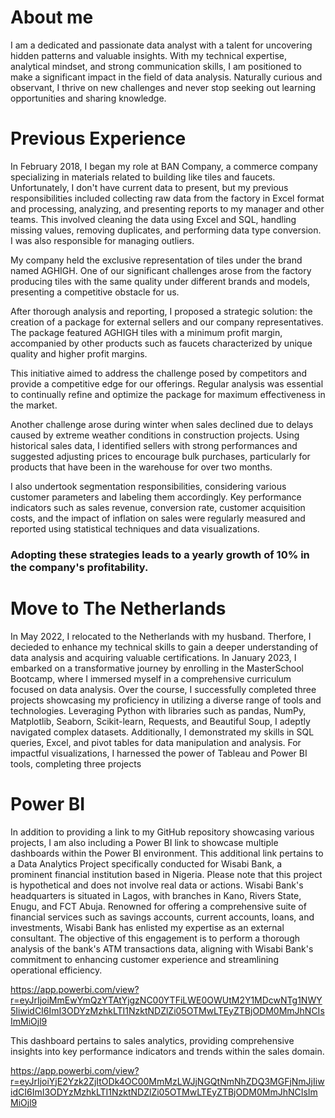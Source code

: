 # About me 

I am a dedicated and passionate data analyst with a talent for uncovering hidden patterns and valuable insights. With my technical expertise, analytical mindset, and strong communication skills, I am positioned to make a significant impact in the field of data analysis. Naturally curious and observant, I thrive on new challenges and never stop seeking out learning opportunities and sharing knowledge.


# Previous Experience 

In February 2018, I began my role at BAN Company, a commerce company specializing in materials related to building like tiles and faucets. Unfortunately, I don't have current data to present, but my previous responsibilities included collecting raw data from the factory in Excel format and processing, analyzing, and presenting reports to my manager and other teams. This involved cleaning the data using Excel and SQL, handling missing values, removing duplicates, and performing data type conversion. I was also responsible for managing outliers.

My company held the exclusive representation of tiles under the brand named AGHIGH. One of our significant challenges arose from the factory producing tiles with the same quality under different brands and models, presenting a competitive obstacle for us.

After thorough analysis and reporting, I proposed a strategic solution: the creation of a package for external sellers and our company representatives. The package featured AGHIGH tiles with a minimum profit margin, accompanied by other products such as faucets characterized by unique quality and higher profit margins.

This initiative aimed to address the challenge posed by competitors and provide a competitive edge for our offerings. Regular analysis was essential to continually refine and optimize the package for maximum effectiveness in the market.

Another challenge arose during winter when sales declined due to delays caused by extreme weather conditions in construction projects. Using historical sales data, I identified sellers with strong performances and suggested adjusting prices to encourage bulk purchases, particularly for products that have been in the warehouse for over two months.

I also undertook segmentation responsibilities, considering various customer parameters and labeling them accordingly. Key performance indicators such as sales revenue, conversion rate, customer acquisition costs, and the impact of inflation on sales were regularly measured and reported using statistical techniques and data visualizations.

### Adopting these strategies leads to a yearly growth of 10% in the company's profitability. 



# Move to The Netherlands 

In May 2022, I relocated to the Netherlands with my husband. Therfore, I decieded to enhance my technical skills to gain a deeper understanding of data analysis and acquiring valuable certifications. 
In January 2023, I embarked on a transformative journey by enrolling in the MasterSchool Bootcamp, where I immersed myself in a comprehensive curriculum focused on data analysis. Over the course, I successfully completed three projects showcasing my proficiency in utilizing a diverse range of tools and technologies. Leveraging Python with libraries such as pandas, NumPy, Matplotlib, Seaborn, Scikit-learn, Requests, and Beautiful Soup, I adeptly navigated complex datasets. Additionally, I demonstrated my skills in SQL queries, Excel, and pivot tables for data manipulation and analysis. For impactful visualizations, I harnessed the power of Tableau and Power BI tools, completing three projects


# Power BI

In addition to providing a link to my GitHub repository showcasing various projects, I am also including a Power BI link to showcase multiple dashboards within the Power BI environment. This additional link pertains to a Data Analytics Project specifically conducted for Wisabi Bank, a prominent financial institution based in Nigeria. Please note that this project is hypothetical and does not involve real data or actions. Wisabi Bank's headquarters is situated in Lagos, with branches in Kano, Rivers State, Enugu, and FCT Abuja. Renowned for offering a comprehensive suite of financial services such as savings accounts, current accounts, loans, and investments, Wisabi Bank has enlisted my expertise as an external consultant. The objective of this engagement is to perform a thorough analysis of the bank's ATM transactions data, aligning with Wisabi Bank's commitment to enhancing customer experience and streamlining operational efficiency.

https://app.powerbi.com/view?r=eyJrIjoiMmEwYmQzYTAtYjgzNC00YTFiLWE0OWUtM2Y1MDcwNTg1NWY5IiwidCI6ImI3ODYzMzhkLTI1NzktNDZlZi05OTMwLTEyZTBjODM0MmJhNCIsImMiOjl9


This dashboard pertains to sales analytics, providing comprehensive insights into key performance indicators and trends within the sales domain.

https://app.powerbi.com/view?r=eyJrIjoiYjE2Yzk2ZjItODk4OC00MmMzLWJjNGQtNmNhZDQ3MGFjNmJjIiwidCI6ImI3ODYzMzhkLTI1NzktNDZlZi05OTMwLTEyZTBjODM0MmJhNCIsImMiOjl9
